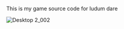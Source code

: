 This is my game source code for ludum dare


![Desktop 2_002](https://github.com/Venky-234/ludum-dare-53/assets/77890305/af54546c-bcd5-43ab-94fb-3d7b2d719a03)
